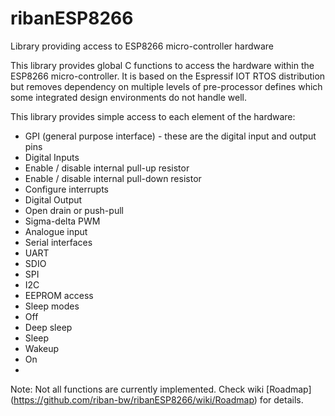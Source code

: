 # ribanESP8266
Library providing access to ESP8266 micro-controller hardware

This library provides global C functions to access the hardware within the ESP8266 micro-controller.
It is based on the Espressif IOT RTOS distribution but removes dependency on multiple levels of pre-processor
defines which some integrated design environments do not handle well.

This library provides simple access to each element of the hardware:

* GPI (general purpose interface) - these are the digital input and output pins
 * Digital Inputs
  * Enable / disable internal pull-up resistor
  * Enable / disable internal pull-down resistor
  * Configure interrupts
 * Digital Output
  * Open drain or push-pull
  * Sigma-delta PWM
* Analogue input
* Serial interfaces
 * UART
 * SDIO
 * SPI
 * I2C
* EEPROM access
* Sleep modes
 * Off
 * Deep sleep
 * Sleep
 * Wakeup
 * On
 * 
 Note: Not all functions are currently implemented. Check wiki [Roadmap] (https://github.com/riban-bw/ribanESP8266/wiki/Roadmap) for details.
